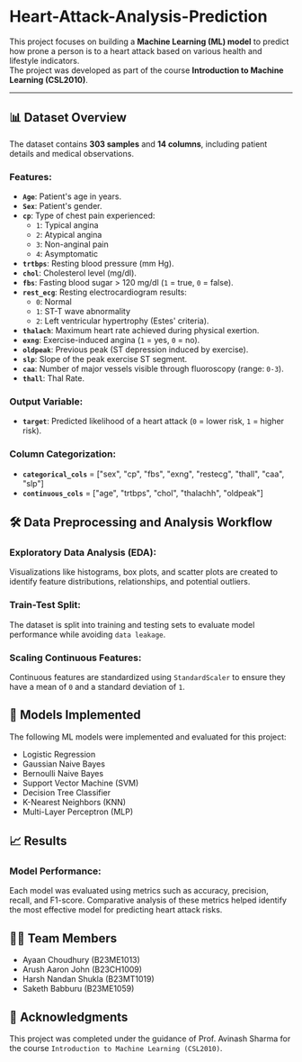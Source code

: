 # Heart-Attack-Analysis-Prediction

This project focuses on building a **Machine Learning (ML) model** to predict how prone a person is to a heart attack based on various health and lifestyle indicators.  
The project was developed as part of the course **Introduction to Machine Learning (CSL2010)**.

---

## 📊 Dataset Overview

The dataset contains **303 samples** and **14 columns**, including patient details and medical observations.  

### Features:

- **`Age`**: Patient's age in years.  
- **`Sex`**: Patient's gender.  
- **`cp`**: Type of chest pain experienced:  
  - `1`: Typical angina  
  - `2`: Atypical angina  
  - `3`: Non-anginal pain  
  - `4`: Asymptomatic  
- **`trtbps`**: Resting blood pressure (mm Hg).  
- **`chol`**: Cholesterol level (mg/dl).  
- **`fbs`**: Fasting blood sugar > 120 mg/dl (`1` = true, `0` = false).  
- **`rest_ecg`**: Resting electrocardiogram results:  
  - `0`: Normal  
  - `1`: ST-T wave abnormality  
  - `2`: Left ventricular hypertrophy (Estes' criteria).  
- **`thalach`**: Maximum heart rate achieved during physical exertion.  
- **`exng`**: Exercise-induced angina (`1` = yes, `0` = no).  
- **`oldpeak`**: Previous peak (ST depression induced by exercise).  
- **`slp`**: Slope of the peak exercise ST segment.  
- **`caa`**: Number of major vessels visible through fluoroscopy (range: `0-3`).  
- **`thall`**: Thal Rate.  

### Output Variable:
- **`target`**: Predicted likelihood of a heart attack (`0` = lower risk, `1` = higher risk).  

### Column Categorization:
- **`categorical_cols`** = ["sex", "cp", "fbs", "exng", "restecg", "thall", "caa", "slp"]
- **`continuous_cols`** = ["age", "trtbps", "chol", "thalachh", "oldpeak"]

## 🛠️ Data Preprocessing and Analysis Workflow

### Exploratory Data Analysis (EDA):

Visualizations like histograms, box plots, and scatter plots are created to identify feature distributions, relationships, and potential outliers.

### Train-Test Split:

The dataset is split into training and testing sets to evaluate model performance while avoiding `data leakage`.

### Scaling Continuous Features:

Continuous features are standardized using `StandardScaler` to ensure they have a mean of `0` and a standard deviation of `1`.

## 🚀 Models Implemented

The following ML models were implemented and evaluated for this project:
- Logistic Regression
- Gaussian Naive Bayes
- Bernoulli Naive Bayes
- Support Vector Machine (SVM)
- Decision Tree Classifier
- K-Nearest Neighbors (KNN)
- Multi-Layer Perceptron (MLP)

## 📈 Results

### Model Performance:

Each model was evaluated using metrics such as accuracy, precision, recall, and F1-score.
Comparative analysis of these metrics helped identify the most effective model for predicting heart attack risks.

## 🧑‍💻 Team Members

- Ayaan Choudhury (B23ME1013)
- Arush Aaron John (B23CH1009)
- Harsh Nandan Shukla (B23MT1019)
- Saketh Babburu (B23ME1059)

## 🤝 Acknowledgments

This project was completed under the guidance of Prof. Avinash Sharma for the course `Introduction to Machine Learning (CSL2010)`.

